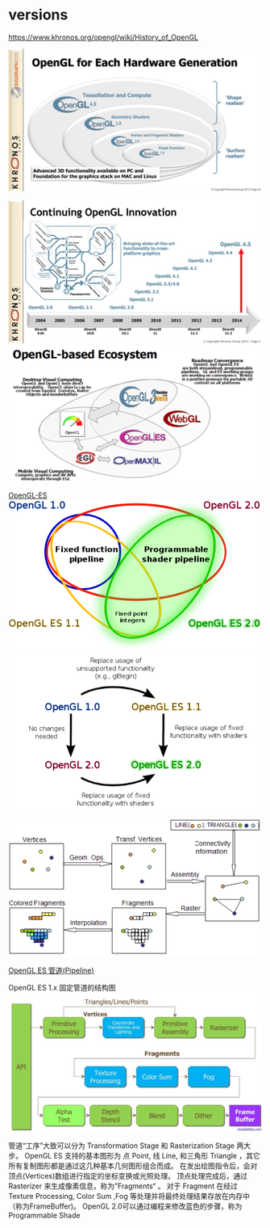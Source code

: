 # versions
https://www.khronos.org/opengl/wiki/History_of_OpenGL


![](media/15057264930843.jpg)

![](media/15057265350674.jpg)
![](media/15057265773960.png)

[OpenGL-ES](https://wiki.maemo.org/OpenGL-ES)
![](media/15057254852901.png)
![](media/15057260812682.png)


![](media/15057256594973.png)


[OpenGL ES 管道(Pipeline)](http://wiki.jikexueyuan.com/project/opengl-es-guide/pipeline.html)

 OpenGL ES 1.x 固定管道的结构图
![](media/15057258785609.jpg)

管道“工序”大致可以分为 Transformation Stage 和 Rasterization Stage 两大步。
OpenGL ES 支持的基本图形为 点 Point, 线 Line, 和三角形 Triangle ，其它所有复制图形都是通过这几种基本几何图形组合而成。
在发出绘图指令后，会对顶点(Vertices)数组进行指定的坐标变换或光照处理。
顶点处理完成后，通过 Rasterizer 来生成像素信息，称为”Fragments“ 。
对于 Fragment 在经过 Texture Processing, Color Sum ,Fog 等处理并将最终处理结果存放在内存中（称为FrameBuffer)。
OpenGL 2.0可以通过编程来修改蓝色的步骤，称为 Programmable Shade


